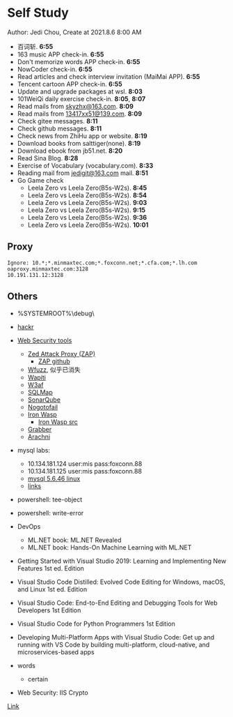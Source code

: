 # Self Study

Author: Jedi Chou, Create at 2021.8.6 8:00 AM

* 百词斩. **6:55**
* 163 music APP check-in. **6:55**
* Don't memorize words APP check-in. **6:55**
* NowCoder check-in. **6:55**
* Read articles and check interview invitation (MaiMai APP). **6:55**
* Tencent cartoon APP check-in. **6:55**
* Update and upgrade packages at wsl. **8:03**
* 101WeiQi daily exercise check-in. **8:05**, **8:07**
* Read mails from skyzhx@163.com. **8:09**
* Read mails from 13417xx51@139.com. **8:09**
* Check gitee messages. **8:11**
* Check github messages. **8:11**
* Check news from ZhiHu app or website. **8:19**
* Download books from salttiger(none). **8:19**
* Download ebook from jb51.net. **8:20**
* Read Sina Blog. **8:28**
* Exercise of Vocabulary (vocabulary.com). **8:33**
* Reading mail from jedigit@163.com mail. **8:51**
* Go Game check
  * Leela Zero vs Leela Zero(B5s-W2s). **8:45**
  * Leela Zero vs Leela Zero(B5s-W2s). **8:54**
  * Leela Zero vs Leela Zero(B5s-W2s). **9:03**
  * Leela Zero vs Leela Zero(B5s-W2s). **9:15**
  * Leela Zero vs Leela Zero(B5s-W2s). **9:36**
  * Leela Zero vs Leela Zero(B5s-W2s). **10:01**

## Proxy

```memo
Ignore: 10.*;*.minmaxtec.com;*.foxconn.net;*.cfa.com;*.lh.com
oaproxy.minmaxtec.com:3128
10.191.131.12:3128
```

## Others

* %SYSTEMROOT%\debug\
* [hackr](https://hackr.io/)
* [Web Security tools](https://hackr.io/blog/category/information-security-ethical-hacking)
  * [Zed Attack Proxy (ZAP)](https://www.zaproxy.org/)
    * [ZAP github](https://github.com/zaproxy)
  * [Wfuzz](http://www.edge-security.com/wfuzz.php), 似乎已消失
  * [Wapiti](https://wapiti.sourceforge.io/)
  * [W3af](http://w3af.org/)
  * [SQLMap](https://sqlmap.org/)
  * [SonarQube](https://www.sonarqube.org/)
  * [Nogotofail](https://github.com/google/nogotofail)
  * [Iron Wasp](https://ironwasp.org/)
    * [Iron Wasp src](https://github.com/Lavakumar/IronWASP)
  * [Grabber](https://tools.kali.org/web-applications/grabber)
  * [Arachni](https://www.arachni-scanner.com/)

* mysql labs:
  * 10.134.181.124 user:mis pass:foxconn.88
  * 10.134.181.125 user:mis pass:foxconn.88
  * [mysql 5.6.46 linux](https://res.minmaxtec.com/Server/linux/mysql-5.6.46-linux-glibc2.12-x86_64.tar.gz)
  * [links](https://www.cnblogs.com/javabg/p/9951852.html)

* powershell: tee-object
* powershell: write-error
* DevOps
  * ML.NET book: ML.NET Revealed
  * ML.NET book: Hands-On Machine Learning with ML.NET
* Getting Started with Visual Studio 2019: Learning and Implementing New Features 1st ed. Edition
* Visual Studio Code Distilled: Evolved Code Editing for Windows, macOS, and Linux 1st ed. Edition
* Visual Studio Code: End-to-End Editing and Debugging Tools for Web Developers 1st Edition
* Visual Studio Code for Python Programmers 1st Edition
* Developing Multi-Platform Apps with Visual Studio Code: Get up and running with VS Code by building multi-platform, cloud-native, and microservices-based apps

* words
  * certain
* Web Security: IIS Crypto

[Link](https://docs.microsoft.com/zh-cn/aspnet/core/tutorials/razor-pages/model?view=aspnetcore-5.0&tabs=visual-studio)
